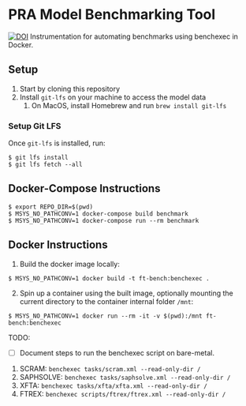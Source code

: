 # PRA Model Benchmarking Tool

<a href="https://doi.org/10.5281/zenodo.15297777"><img src="https://zenodo.org/badge/DOI/10.5281/zenodo.15297777.svg" alt="DOI"></a>
Instrumentation for automating benchmarks using benchexec in Docker.

## Setup
1. Start by cloning this repository
2. Install `git-lfs` on your machine to access the model data
   1. On MacOS, install Homebrew and run `brew install git-lfs`

### Setup Git LFS
Once `git-lfs` is installed, run:

```shell
$ git lfs install
$ git lfs fetch --all
```

## Docker-Compose Instructions
```shell
$ export REPO_DIR=$(pwd)
$ MSYS_NO_PATHCONV=1 docker-compose build benchmark
$ MSYS_NO_PATHCONV=1 docker-compose run --rm benchmark
```


## Docker Instructions

1. Build the docker image locally:
```shell
$ MSYS_NO_PATHCONV=1 docker build -t ft-bench:benchexec .
```

2. Spin up a container using the built image, optionally mounting the current directory to the 
container internal folder `/mnt`:
```shell
$ MSYS_NO_PATHCONV=1 docker run --rm -it -v $(pwd):/mnt ft-bench:benchexec 
```
   
TODO:
* [ ] Document steps to run the benchexec script on bare-metal.

1. SCRAM: `benchexec tasks/scram.xml --read-only-dir /`
2. SAPHSOLVE: `benchexec tasks/saphsolve.xml --read-only-dir /`
3. XFTA: `benchexec tasks/xfta/xfta.xml --read-only-dir /`
4. FTREX: `benchexec scripts/ftrex/ftrex.xml --read-only-dir /`

